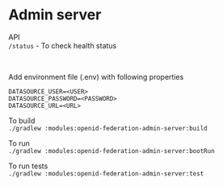 # Admin server

API
<br>
```/status``` - To check health status

<br>

Add environment file (.env) with following properties

```
DATASOURCE_USER=<USER>
DATASOURCE_PASSWORD=<PASSWORD>
DATASOURCE_URL=<URL>
```

To build
<br>
```./gradlew :modules:openid-federation-admin-server:build```

To run
<br>
```./gradlew :modules:openid-federation-admin-server:bootRun```

To run tests
<br>
```./gradlew :modules:openid-federation-admin-server:test```
